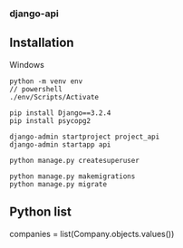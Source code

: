 ### django-api

## Installation
Windows
```
python -m venv env
// powershell
./env/Scripts/Activate 

pip install Django==3.2.4
pip install psycopg2

django-admin startproject project_api
django-admin startapp api

python manage.py createsuperuser

python manage.py makemigrations
python manage.py migrate
```

## Python list
companies = list(Company.objects.values())




